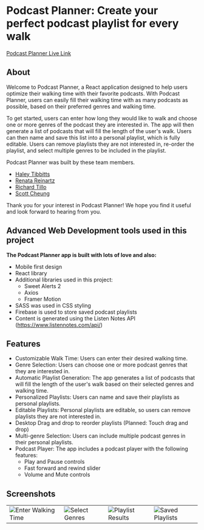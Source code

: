 # Podcast Planner: Create your perfect podcast playlist for every walk    

[Podcast Planner Live Link](https://podcast-planner-app.netlify.app/)

## About

Welcome to Podcast Planner, a React application designed to help users optimize their walking time with their favorite podcasts. With Podcast Planner, users can easily fill their walking time with as many podcasts as possible, based on their preferred genres and walking time.

To get started, users can enter how long they would like to walk and choose one or more genres of the podcast they are interested in. The app will then generate a list of podcasts that will fill the length of the user's walk. Users can then name and save this list into a personal playlist, which is fully editable. Users can remove playlists they are not interested in, re-order the playlist, and select multiple genres to be included in the playlist.

Podcast Planner was built by these team members.

* [Haley Tibbitts](https://github.com/haleytibbitts)
* [Renata Reinartz](https://github.com/renata1026)
* [Richard Tillo](https://github.com/richardJET)
* [Scott Cheung](https://github.com/luckyNoodles)

Thank you for your interest in Podcast Planner! We hope you find it useful and look forward to hearing from you.    



## Advanced Web Development tools used in this project

**The Podcast Planner app is built with lots of love and also:**

* Mobile first design
* React library
* Additional libraries used in this project:
    * Sweet Alerts 2
    * Axios
    * Framer Motion
* SASS was used in CSS styling
* Firebase is used to store saved podcast playlists
* Content is generated using the Listen Notes API (https://www.listennotes.com/api/)



## Features

* Customizable Walk Time: Users can enter their desired walking time.
* Genre Selection: Users can choose one or more podcast genres that they are interested in.
* Automatic Playlist Generation: The app generates a list of podcasts that will fill the length of the  user's walk based on their selected genres and walking time.
* Personalized Playlists: Users can name and save their playlists as personal playlists.
* Editable Playlists: Personal playlists are editable, so users can remove playlists they are not interested in.
* Desktop Drag and drop to reorder playlists (Planned: Touch drag and drop)
* Multi-genre Selection: Users can include multiple podcast genres in their personal playlists.
* Podcast Player: The app includes a podcast player with the following features:
    * Play and Pause controls
    * Fast forward and rewind slider
    * Volume and Mute controls


## Screenshots



<table>
  <tr>
    <td><img src="./gitHubReadme/WalkTime.png" alt="Enter Walking Time"></td>
    <td><img src="./gitHubReadme/genres.png" alt="Select Genres"></td>
    <td><img src="./gitHubReadme/results.png" alt="Playlist Results"></td>
    <td><img src="./gitHubReadme/savedPlaylists.png" alt="Saved Playlists"></td>
  </tr>
</table>

 




